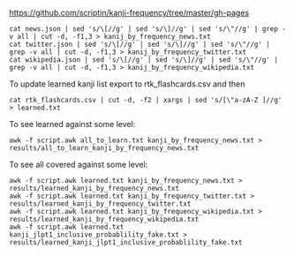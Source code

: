 https://github.com/scriptin/kanji-frequency/tree/master/gh-pages

```
cat news.json | sed 's/\[//g' | sed 's/\]//g' | sed 's/\"//g' | grep -v all | cut -d, -f1,3 > kanij_by_frequency_news.txt
cat twitter.json | sed 's/\[//g' | sed 's/\]//g' | sed 's/\"//g' | grep -v all | cut -d, -f1,3 > kanij_by_frequency_twitter.txt
cat wikipedia.json | sed 's/\[//g' | sed 's/\]//g' | sed 's/\"//g' | grep -v all | cut -d, -f1,3 > kanij_by_frequency_wikipedia.txt
```

To update learned kanji list export to rtk_flashcards.csv and then

```
cat rtk_flashcards.csv | cut -d, -f2 | xargs | sed 's/[\"a-zA-Z ]//g' > learned.txt
```

To see learned against some level:

```
awk -f script.awk all_to_learn.txt kanji_by_frequency_news.txt > results/all_to_learn_kanji_by_frequency_news.txt
```

To see all covered against some level:

```
awk -f script.awk learned.txt kanji_by_frequency_news.txt > results/learned_kanji_by_frequency_news.txt
awk -f script.awk learned.txt kanji_by_frequency_twitter.txt > results/learned_kanji_by_frequency_twitter.txt
awk -f script.awk learned.txt kanji_by_frequency_wikipedia.txt > results/learned_kanji_by_frequency_wikipedia.txt
awk -f script.awk learned.txt kanji_jlpt1_inclusive_probablility_fake.txt > results/learned_kanji_jlpt1_inclusive_probablility_fake.txt
```

